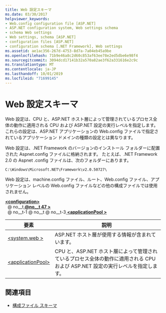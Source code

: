 ```yaml
---
title: Web 設定スキーマ
ms.date: 03/30/2017
helpviewer_keywords:
- Web.config configuration file [ASP.NET]
- ASP.NET configuration system, Web settings schema
- schema Web settings
- Web settings, schema [ASP.NET]
- configuration files [ASP.NET]
- configuration schema [.NET Framework], Web settings
ms.assetid: ae1ac356-267d-4753-8d7a-7a04eb45a9be
ms.openlocfilehash: 71b9e46a8c2d60c853af63ee78e2ed5dbe6e98f4
ms.sourcegitcommit: 3094dcd17141b32a570a82ae3f62a331616e2c9c
ms.translationtype: MT
ms.contentlocale: ja-JP
ms.lasthandoff: 10/01/2019
ms.locfileid: "71699145"
---
```

# <a name="web-settings-schema"></a>Web 設定スキーマ
Web 設定は、CPU と、ASP.NET ホスト層によって管理されているプロセス全体の動作に適用される CPU および ASP.NET 設定の実行レベルを指定します。 これらの設定は、ASP.NET アプリケーションの Web.config ファイルで指定されているアプリケーション ドメインの種類の設定とは異なります。  
  
Web 設定は、.NET Framework のバージョンのインストール フォルダーに配置された Aspnet.config ファイルに格納されます。 たとえば、.NET Framework 2.0 の Aspnet .config ファイルは、次のフォルダーにあります。  
  
`C:\Windows\Microsoft.NET\Framework\v2.0.50727\`  
  
Web 設定は、machine.config ファイル、ルート、Web.config ファイル、アプリケーション レベルの Web.config ファイルなどの他の構成ファイルでは使用されません。  
  
[ **\<configuration>** ](../configuration-element.md)  
&nbsp; @ no__t[ **@no__t 47 >** ](system-web-element-web-settings.md)  
&nbsp; @ no__t-1 @ no__t @ no__t-3[ **\<applicationPool >** ](applicationpool-element-web-settings.md)  
  
|要素|説明|  
|-------------|-----------------|  
|[\<system.web >](system-web-element-web-settings.md)|ASP.NET ホスト層が使用する情報が含まれています。|  
|[\<applicationPool>](applicationpool-element-web-settings.md)|CPU と、ASP.NET ホスト層によって管理されているプロセス全体の動作に適用される CPU および ASP.NET 設定の実行レベルを指定します。|  
  
## <a name="see-also"></a>関連項目

- [構成ファイル スキーマ](../index.md)
